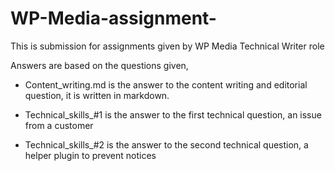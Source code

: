 # WP-Media-assignment-
This is submission for assignments given by WP Media Technical Writer role

Answers are based on the questions given, 
- Content_writing.md is the answer to the content writing and editorial question, it is written in markdown.

- Technical_skills_#1 is the answer to the first technical question, an issue from a customer

- Technical_skills_#2 is the answer to the second technical question, a helper plugin to prevent notices
